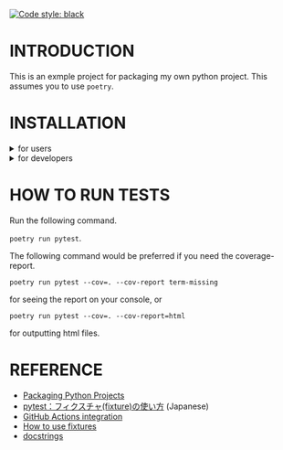 [![Code style: black](https://img.shields.io/badge/code%20style-black-000000.svg)](https://github.com/psf/black)


# INTRODUCTION
This is an exmple project for packaging my own python project. This assumes you to use `poetry`.

# INSTALLATION

<details>
<summary>for users</summary>
Run the following command to install the package.

`poetry install --without dev`

</details>

<details>
<summary>for developers</summary>

- Install the package

Tun the following command to install the package **with** dev-dependencies.

`poetry install`

You should run the above command with `--without dev` if you would like to verify if your package works without dev-dependencies.

- Build the package

Run the following command to build the package.

`poetry build`

This makes `whl` and `tar.gz` without dev-dependencies at a `dist` directory, which will be generated once you run the command. The filenames generated by the command depend on the settings written in the `pyproject.toml`.

</details>

# HOW TO RUN TESTS
Run the following command.

`poetry run pytest`.

The following command would be preferred if you need the coverage-report.

`poetry run pytest --cov=. --cov-report term-missing`

for seeing the report on your console, or

`poetry run pytest --cov=. --cov-report=html`

for outputting html files.


# REFERENCE
- [Packaging Python Projects](https://packaging.python.org/en/latest/tutorials/packaging-projects/)
- [pytest：フィクスチャ(fixture)の使い方](https://qiita.com/_akiyama_/items/9ead227227d669b0564e) (Japanese)
- [GitHub Actions integration](https://black.readthedocs.io/en/stable/integrations/github_actions.html)
- [How to use fixtures](https://docs.pytest.org/en/7.1.x/how-to/fixtures.html)
- [docstrings](https://qiita.com/futakuchi0117/items/4d3997c1ca1323259844)
